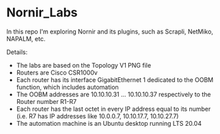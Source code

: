 # Nornir_Labs
<p>In this repo I'm exploring Nornir and its plugins, such as Scrapli, NetMiko, NAPALM, etc.</p>

Details:
<ul>
  <li>The labs are based on the Topology V1 PNG file</li>
  <li>Routers are Cisco CSR1000v</li>
  <li>Each router has its interface GigabitEthernet 1 dedicated to the OOBM function, which includes automation</li>
  <li>The OOBM addresses are 10.10.10.31 ... 10.10.10.37 respectively to the Router number R1-R7</li>
  <li>Each router has the last octet in every IP address equal to its number (i.e. R7 has IP addresses like 10.0.0.7, 10.10.17.7, 10.10.27.7)</li>
  <li>The automation machine is an Ubuntu desktop running LTS 20.04</li>
  